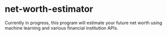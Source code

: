 # net-worth-estimator
Currently in progress, this program will estimate your future net worth using machine learning and various financial institution APIs.
